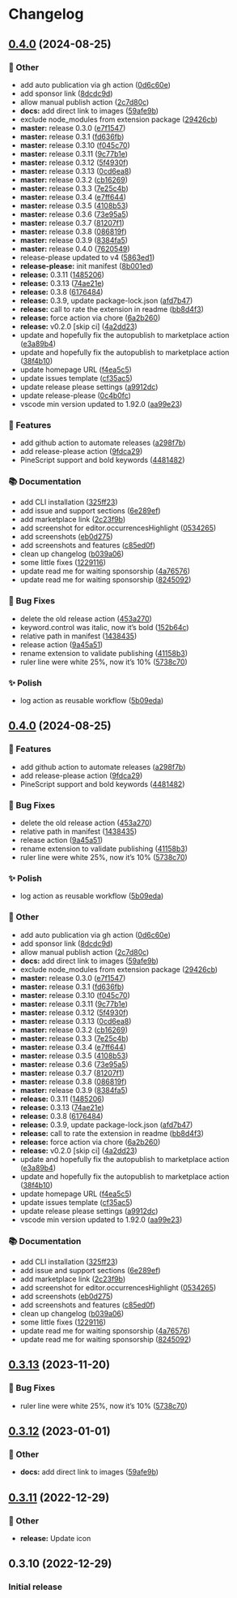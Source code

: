 # Changelog

## [0.4.0](https://github.com/Fred-Vatin/never-be-lost/compare/v0.3.13...v0.4.0) (2024-08-25)


### 🧰 Other

* add auto publication via gh action ([0d6c60e](https://github.com/Fred-Vatin/never-be-lost/commit/0d6c60e1436f73a29257070b2a7009755614d527))
* add sponsor link ([8dcdc9d](https://github.com/Fred-Vatin/never-be-lost/commit/8dcdc9d19f02f6e5ac122e53616e4629c009b1c7))
* allow manual publish action ([2c7d80c](https://github.com/Fred-Vatin/never-be-lost/commit/2c7d80cd08627aa88d96527e3a9ba8eecbec7547))
* **docs:** add direct link to images ([59afe9b](https://github.com/Fred-Vatin/never-be-lost/commit/59afe9b0b03cef90e864a97a48d851017119d54b))
* exclude node_modules from extension package ([29426cb](https://github.com/Fred-Vatin/never-be-lost/commit/29426cbfeb498565a8028a147a778af9ef375a0f))
* **master:** release 0.3.0 ([e7f1547](https://github.com/Fred-Vatin/never-be-lost/commit/e7f1547dd14d836d0686830bf574419f657ec733))
* **master:** release 0.3.1 ([fd636fb](https://github.com/Fred-Vatin/never-be-lost/commit/fd636fbf71641a7f1f15854a9e7f70822ea69a52))
* **master:** release 0.3.10 ([f045c70](https://github.com/Fred-Vatin/never-be-lost/commit/f045c70bcf15c2dc7a718d6d413037d4b79c6b3c))
* **master:** release 0.3.11 ([9c77b1e](https://github.com/Fred-Vatin/never-be-lost/commit/9c77b1ec58dcc0c3bd2c9370551c6717da62d068))
* **master:** release 0.3.12 ([5f4930f](https://github.com/Fred-Vatin/never-be-lost/commit/5f4930f7cae0cb686dc77efdd67f7f785d4f6137))
* **master:** release 0.3.13 ([0cd6ea8](https://github.com/Fred-Vatin/never-be-lost/commit/0cd6ea8c8734a1940e9634d7579b340fea84ffff))
* **master:** release 0.3.2 ([cb16269](https://github.com/Fred-Vatin/never-be-lost/commit/cb162690cab9b945cb4218edb66d71abce25b048))
* **master:** release 0.3.3 ([7e25c4b](https://github.com/Fred-Vatin/never-be-lost/commit/7e25c4b882b096545c88445f8761994a9af4a214))
* **master:** release 0.3.4 ([e7ff644](https://github.com/Fred-Vatin/never-be-lost/commit/e7ff64457a54c1339aec39ce50c788899351c62c))
* **master:** release 0.3.5 ([4108b53](https://github.com/Fred-Vatin/never-be-lost/commit/4108b53418d8afbd4e1452540e2d7566a155c519))
* **master:** release 0.3.6 ([73e95a5](https://github.com/Fred-Vatin/never-be-lost/commit/73e95a53d9b4ed81a4d2e6dcd97a5076eb7cb6ea))
* **master:** release 0.3.7 ([81207f1](https://github.com/Fred-Vatin/never-be-lost/commit/81207f1b109c456e4a714cd5720a22977baab261))
* **master:** release 0.3.8 ([086819f](https://github.com/Fred-Vatin/never-be-lost/commit/086819fa57b83cce0110e1cf5c655896ba45d669))
* **master:** release 0.3.9 ([8384fa5](https://github.com/Fred-Vatin/never-be-lost/commit/8384fa5c6939ecf5c2cccfa718ec85782f7d5cc8))
* **master:** release 0.4.0 ([7620549](https://github.com/Fred-Vatin/never-be-lost/commit/7620549885a48183e01c820aa1568f23fa1ad2cc))
* release-please updated to v4 ([5863ed1](https://github.com/Fred-Vatin/never-be-lost/commit/5863ed156f40fa2c5797e72d792c5869dea29075))
* **release-please:** init manifest ([8b001ed](https://github.com/Fred-Vatin/never-be-lost/commit/8b001edfec97c14ac850a4b978278cc657d5e82c))
* **release:** 0.3.11 ([1485206](https://github.com/Fred-Vatin/never-be-lost/commit/1485206449958ddf986159d3286bbe7ce2326392))
* **release:** 0.3.13 ([74ae21e](https://github.com/Fred-Vatin/never-be-lost/commit/74ae21e9e378361ded655a9226fab4aa8483ffe1))
* **release:** 0.3.8 ([6176484](https://github.com/Fred-Vatin/never-be-lost/commit/6176484f185b10922165b92de2afa680258b0bb9))
* **release:** 0.3.9, update package-lock.json ([afd7b47](https://github.com/Fred-Vatin/never-be-lost/commit/afd7b47509832d855cf12cb9ff6b44a6b39ea7cb))
* **release:** call to rate the extension in readme ([bb8d4f3](https://github.com/Fred-Vatin/never-be-lost/commit/bb8d4f3b28783b49d0ef8ac0710500870abeab35))
* **release:** force action via chore ([6a2b260](https://github.com/Fred-Vatin/never-be-lost/commit/6a2b2607c88c2089ab1be3f426aa594e068db7ad))
* **release:** v0.2.0 [skip ci] ([4a2dd23](https://github.com/Fred-Vatin/never-be-lost/commit/4a2dd234aa4e06e9e4811a49c871740ff01cddb3))
* update and hopefully fix the autopublish to marketplace action ([e3a89b4](https://github.com/Fred-Vatin/never-be-lost/commit/e3a89b4eb0e4014edef386e461d52219f9a2b240))
* update and hopefully fix the autopublish to marketplace action ([38f4b10](https://github.com/Fred-Vatin/never-be-lost/commit/38f4b1018d5076540be809b676b9c250a47a546b))
* update homepage URL ([f4ea5c5](https://github.com/Fred-Vatin/never-be-lost/commit/f4ea5c55047615107846e4b17462e192903701e7))
* update issues template ([cf35ac5](https://github.com/Fred-Vatin/never-be-lost/commit/cf35ac5ca389c0d1469ba62b00f5e4d9236cc6d3))
* update release please settings ([a9912dc](https://github.com/Fred-Vatin/never-be-lost/commit/a9912dcbb897383295381be2ba688605ad8d65dc))
* update release-please ([0c4b0fc](https://github.com/Fred-Vatin/never-be-lost/commit/0c4b0fc6a321ea383336f2e8af0b1432f2694107))
* vscode min version updated to 1.92.0 ([aa99e23](https://github.com/Fred-Vatin/never-be-lost/commit/aa99e23c57f4e7de0cd33f1a0d0f195288f7dfa6))


### 🚀 Features

* add github action to automate releases ([a298f7b](https://github.com/Fred-Vatin/never-be-lost/commit/a298f7b073320a971044debc0b99ac9ef4947a76))
* add release-please action ([9fdca29](https://github.com/Fred-Vatin/never-be-lost/commit/9fdca2982130faf072ff57fb46c4b4d576b13548))
* PineScript support and bold keywords ([4481482](https://github.com/Fred-Vatin/never-be-lost/commit/4481482c4f53df54b47769e8c127ea1e00222142))


### 📚 Documentation

* add CLI installation ([325ff23](https://github.com/Fred-Vatin/never-be-lost/commit/325ff2362d9db41729139d0c29fc8410b37635fa))
* add issue and support sections ([6e289ef](https://github.com/Fred-Vatin/never-be-lost/commit/6e289ef447d2091726f793c10cf7c602db0764c4))
* add marketplace link ([2c23f9b](https://github.com/Fred-Vatin/never-be-lost/commit/2c23f9b21807577f3e0d3d6d5bebb44fea77b88e))
* add screenshot for editor.occurrencesHighlight ([0534265](https://github.com/Fred-Vatin/never-be-lost/commit/0534265a8448fb2f71a3b973adbb775f212f0401))
* add screenshots ([eb0d275](https://github.com/Fred-Vatin/never-be-lost/commit/eb0d2752d3694d80e92e82b6f0a5bedb20be6692))
* add screenshots and features ([c85ed0f](https://github.com/Fred-Vatin/never-be-lost/commit/c85ed0fc775898318da4077d213210260c667640))
* clean up changelog ([b039a06](https://github.com/Fred-Vatin/never-be-lost/commit/b039a0687bd4ddce752be402c8b166a31bd5cf65))
* some little fixes ([1229116](https://github.com/Fred-Vatin/never-be-lost/commit/12291163e1e3e66ece195e3fc201e289b402a9b0))
* update read me for waiting sponsorship ([4a76576](https://github.com/Fred-Vatin/never-be-lost/commit/4a7657693cc7a10be9b848e4f38a3d2101e7bace))
* update read me for waiting sponsorship ([8245092](https://github.com/Fred-Vatin/never-be-lost/commit/8245092dfffa801a19620866b0f2992122220973))


### 🐞 Bug Fixes

* delete the old release action ([453a270](https://github.com/Fred-Vatin/never-be-lost/commit/453a27088aff91b7408c3c1bc2af64abf3765114))
* keyword.control was italic, now it’s bold ([152b64c](https://github.com/Fred-Vatin/never-be-lost/commit/152b64cf243f5d8978c213e22d6701a2f32a5e12))
* relative path in manifest ([1438435](https://github.com/Fred-Vatin/never-be-lost/commit/1438435e8f160dab6b3e5aaeeaf63125660a456f))
* release action ([9a45a51](https://github.com/Fred-Vatin/never-be-lost/commit/9a45a511764b8a33c7fbdc78dda2bc50dc99fa38))
* rename extension to validate publishing ([41158b3](https://github.com/Fred-Vatin/never-be-lost/commit/41158b355a3d27c20828bdbaa5d683a2293bf827))
* ruler line were white 25%, now it’s 10% ([5738c70](https://github.com/Fred-Vatin/never-be-lost/commit/5738c7001bf552c96da57c966ddb66a8e8afb3d9))


### ✨ Polish

* log action as reusable workflow ([5b09eda](https://github.com/Fred-Vatin/never-be-lost/commit/5b09edaaa0daf9c620d5ae04617c199b5f1ce6a2))

## [0.4.0](https://github.com/Fred-Vatin/never-be-lost/compare/v0.3.13...v0.4.0) (2024-08-25)


### 🚀 Features

* add github action to automate releases ([a298f7b](https://github.com/Fred-Vatin/never-be-lost/commit/a298f7b073320a971044debc0b99ac9ef4947a76))
* add release-please action ([9fdca29](https://github.com/Fred-Vatin/never-be-lost/commit/9fdca2982130faf072ff57fb46c4b4d576b13548))
* PineScript support and bold keywords ([4481482](https://github.com/Fred-Vatin/never-be-lost/commit/4481482c4f53df54b47769e8c127ea1e00222142))


### 🐞 Bug Fixes

* delete the old release action ([453a270](https://github.com/Fred-Vatin/never-be-lost/commit/453a27088aff91b7408c3c1bc2af64abf3765114))
* relative path in manifest ([1438435](https://github.com/Fred-Vatin/never-be-lost/commit/1438435e8f160dab6b3e5aaeeaf63125660a456f))
* release action ([9a45a51](https://github.com/Fred-Vatin/never-be-lost/commit/9a45a511764b8a33c7fbdc78dda2bc50dc99fa38))
* rename extension to validate publishing ([41158b3](https://github.com/Fred-Vatin/never-be-lost/commit/41158b355a3d27c20828bdbaa5d683a2293bf827))
* ruler line were white 25%, now it’s 10% ([5738c70](https://github.com/Fred-Vatin/never-be-lost/commit/5738c7001bf552c96da57c966ddb66a8e8afb3d9))


### ✨ Polish

* log action as reusable workflow ([5b09eda](https://github.com/Fred-Vatin/never-be-lost/commit/5b09edaaa0daf9c620d5ae04617c199b5f1ce6a2))


### 🧰 Other

* add auto publication via gh action ([0d6c60e](https://github.com/Fred-Vatin/never-be-lost/commit/0d6c60e1436f73a29257070b2a7009755614d527))
* add sponsor link ([8dcdc9d](https://github.com/Fred-Vatin/never-be-lost/commit/8dcdc9d19f02f6e5ac122e53616e4629c009b1c7))
* allow manual publish action ([2c7d80c](https://github.com/Fred-Vatin/never-be-lost/commit/2c7d80cd08627aa88d96527e3a9ba8eecbec7547))
* **docs:** add direct link to images ([59afe9b](https://github.com/Fred-Vatin/never-be-lost/commit/59afe9b0b03cef90e864a97a48d851017119d54b))
* exclude node_modules from extension package ([29426cb](https://github.com/Fred-Vatin/never-be-lost/commit/29426cbfeb498565a8028a147a778af9ef375a0f))
* **master:** release 0.3.0 ([e7f1547](https://github.com/Fred-Vatin/never-be-lost/commit/e7f1547dd14d836d0686830bf574419f657ec733))
* **master:** release 0.3.1 ([fd636fb](https://github.com/Fred-Vatin/never-be-lost/commit/fd636fbf71641a7f1f15854a9e7f70822ea69a52))
* **master:** release 0.3.10 ([f045c70](https://github.com/Fred-Vatin/never-be-lost/commit/f045c70bcf15c2dc7a718d6d413037d4b79c6b3c))
* **master:** release 0.3.11 ([9c77b1e](https://github.com/Fred-Vatin/never-be-lost/commit/9c77b1ec58dcc0c3bd2c9370551c6717da62d068))
* **master:** release 0.3.12 ([5f4930f](https://github.com/Fred-Vatin/never-be-lost/commit/5f4930f7cae0cb686dc77efdd67f7f785d4f6137))
* **master:** release 0.3.13 ([0cd6ea8](https://github.com/Fred-Vatin/never-be-lost/commit/0cd6ea8c8734a1940e9634d7579b340fea84ffff))
* **master:** release 0.3.2 ([cb16269](https://github.com/Fred-Vatin/never-be-lost/commit/cb162690cab9b945cb4218edb66d71abce25b048))
* **master:** release 0.3.3 ([7e25c4b](https://github.com/Fred-Vatin/never-be-lost/commit/7e25c4b882b096545c88445f8761994a9af4a214))
* **master:** release 0.3.4 ([e7ff644](https://github.com/Fred-Vatin/never-be-lost/commit/e7ff64457a54c1339aec39ce50c788899351c62c))
* **master:** release 0.3.5 ([4108b53](https://github.com/Fred-Vatin/never-be-lost/commit/4108b53418d8afbd4e1452540e2d7566a155c519))
* **master:** release 0.3.6 ([73e95a5](https://github.com/Fred-Vatin/never-be-lost/commit/73e95a53d9b4ed81a4d2e6dcd97a5076eb7cb6ea))
* **master:** release 0.3.7 ([81207f1](https://github.com/Fred-Vatin/never-be-lost/commit/81207f1b109c456e4a714cd5720a22977baab261))
* **master:** release 0.3.8 ([086819f](https://github.com/Fred-Vatin/never-be-lost/commit/086819fa57b83cce0110e1cf5c655896ba45d669))
* **master:** release 0.3.9 ([8384fa5](https://github.com/Fred-Vatin/never-be-lost/commit/8384fa5c6939ecf5c2cccfa718ec85782f7d5cc8))
* **release:** 0.3.11 ([1485206](https://github.com/Fred-Vatin/never-be-lost/commit/1485206449958ddf986159d3286bbe7ce2326392))
* **release:** 0.3.13 ([74ae21e](https://github.com/Fred-Vatin/never-be-lost/commit/74ae21e9e378361ded655a9226fab4aa8483ffe1))
* **release:** 0.3.8 ([6176484](https://github.com/Fred-Vatin/never-be-lost/commit/6176484f185b10922165b92de2afa680258b0bb9))
* **release:** 0.3.9, update package-lock.json ([afd7b47](https://github.com/Fred-Vatin/never-be-lost/commit/afd7b47509832d855cf12cb9ff6b44a6b39ea7cb))
* **release:** call to rate the extension in readme ([bb8d4f3](https://github.com/Fred-Vatin/never-be-lost/commit/bb8d4f3b28783b49d0ef8ac0710500870abeab35))
* **release:** force action via chore ([6a2b260](https://github.com/Fred-Vatin/never-be-lost/commit/6a2b2607c88c2089ab1be3f426aa594e068db7ad))
* **release:** v0.2.0 [skip ci] ([4a2dd23](https://github.com/Fred-Vatin/never-be-lost/commit/4a2dd234aa4e06e9e4811a49c871740ff01cddb3))
* update and hopefully fix the autopublish to marketplace action ([e3a89b4](https://github.com/Fred-Vatin/never-be-lost/commit/e3a89b4eb0e4014edef386e461d52219f9a2b240))
* update and hopefully fix the autopublish to marketplace action ([38f4b10](https://github.com/Fred-Vatin/never-be-lost/commit/38f4b1018d5076540be809b676b9c250a47a546b))
* update homepage URL ([f4ea5c5](https://github.com/Fred-Vatin/never-be-lost/commit/f4ea5c55047615107846e4b17462e192903701e7))
* update issues template ([cf35ac5](https://github.com/Fred-Vatin/never-be-lost/commit/cf35ac5ca389c0d1469ba62b00f5e4d9236cc6d3))
* update release please settings ([a9912dc](https://github.com/Fred-Vatin/never-be-lost/commit/a9912dcbb897383295381be2ba688605ad8d65dc))
* vscode min version updated to 1.92.0 ([aa99e23](https://github.com/Fred-Vatin/never-be-lost/commit/aa99e23c57f4e7de0cd33f1a0d0f195288f7dfa6))


### 📚 Documentation

* add CLI installation ([325ff23](https://github.com/Fred-Vatin/never-be-lost/commit/325ff2362d9db41729139d0c29fc8410b37635fa))
* add issue and support sections ([6e289ef](https://github.com/Fred-Vatin/never-be-lost/commit/6e289ef447d2091726f793c10cf7c602db0764c4))
* add marketplace link ([2c23f9b](https://github.com/Fred-Vatin/never-be-lost/commit/2c23f9b21807577f3e0d3d6d5bebb44fea77b88e))
* add screenshot for editor.occurrencesHighlight ([0534265](https://github.com/Fred-Vatin/never-be-lost/commit/0534265a8448fb2f71a3b973adbb775f212f0401))
* add screenshots ([eb0d275](https://github.com/Fred-Vatin/never-be-lost/commit/eb0d2752d3694d80e92e82b6f0a5bedb20be6692))
* add screenshots and features ([c85ed0f](https://github.com/Fred-Vatin/never-be-lost/commit/c85ed0fc775898318da4077d213210260c667640))
* clean up changelog ([b039a06](https://github.com/Fred-Vatin/never-be-lost/commit/b039a0687bd4ddce752be402c8b166a31bd5cf65))
* some little fixes ([1229116](https://github.com/Fred-Vatin/never-be-lost/commit/12291163e1e3e66ece195e3fc201e289b402a9b0))
* update read me for waiting sponsorship ([4a76576](https://github.com/Fred-Vatin/never-be-lost/commit/4a7657693cc7a10be9b848e4f38a3d2101e7bace))
* update read me for waiting sponsorship ([8245092](https://github.com/Fred-Vatin/never-be-lost/commit/8245092dfffa801a19620866b0f2992122220973))

## [0.3.13](https://github.com/Fred-Vatin/never-be-lost/compare/v0.3.12...v0.3.13) (2023-11-20)


### 🐞 Bug Fixes

* ruler line were white 25%, now it’s 10% ([5738c70](https://github.com/Fred-Vatin/never-be-lost/commit/5738c7001bf552c96da57c966ddb66a8e8afb3d9))

## [0.3.12](https://github.com/Fred-Vatin/never-be-lost/compare/v0.3.11...v0.3.12) (2023-01-01)


### 🧰 Other

* **docs:** add direct link to images ([59afe9b](https://github.com/Fred-Vatin/never-be-lost/commit/59afe9b0b03cef90e864a97a48d851017119d54b))

## [0.3.11](https://github.com/Fred-Vatin/never-be-lost/compare/v0.3.10...v0.3.11) (2022-12-29)

### 🧰 Other

* **release:** Update icon

## 0.3.10 (2022-12-29)

### Initial release
